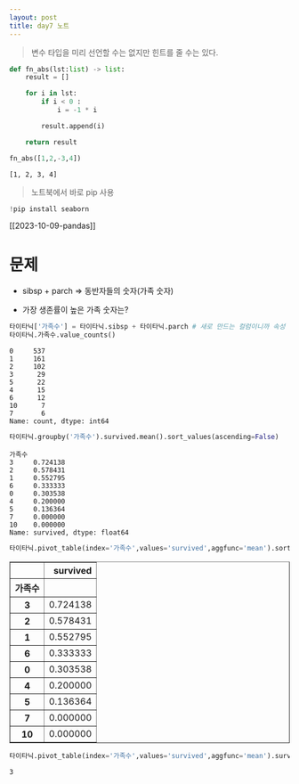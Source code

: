 ```yaml
---
layout: post
title: day7 노트
---
```

> 변수 타입을 미리 선언할 수는 없지만 힌트를 줄 수는 있다.

```python
def fn_abs(lst:list) -> list:
    result = []

    for i in lst:
        if i < 0 :
            i = -1 * i

        result.append(i)

    return result
```

```python
fn_abs([1,2,-3,4])
```

    [1, 2, 3, 4]

> 노트북에서 바로 pip 사용

```python
!pip install seaborn
```

[[2023-10-09-pandas]]

# 문제

* sibsp + parch => 동반자들의 숫자(가족 숫자)
- 가장 생존률이 높은 가족 숫자는?

```python
타이타닉['가족수'] = 타이타닉.sibsp + 타이타닉.parch # 새로 만드는 컬럼이니까 속성 부르듯이 하지 말고
타이타닉.가족수.value_counts()
```

    0     537
    1     161
    2     102
    3      29
    5      22
    4      15
    6      12
    10      7
    7       6
    Name: count, dtype: int64

```python
타이타닉.groupby('가족수').survived.mean().sort_values(ascending=False)
```

    가족수
    3     0.724138
    2     0.578431
    1     0.552795
    6     0.333333
    0     0.303538
    4     0.200000
    5     0.136364
    7     0.000000
    10    0.000000
    Name: survived, dtype: float64

```python
타이타닉.pivot_table(index='가족수',values='survived',aggfunc='mean').sort_values(by='survived', ascending=False)
```

<div>
<style scoped>
    .dataframe tbody tr th:only-of-type {
        vertical-align: middle;
    }

    .dataframe tbody tr th {
        vertical-align: top;
    }

    .dataframe thead th {
        text-align: right;
    }
</style>
<table border="1" class="dataframe">
  <thead>
    <tr style="text-align: right;">
      <th></th>
      <th>survived</th>
    </tr>
    <tr>
      <th>가족수</th>
      <th></th>
    </tr>
  </thead>
  <tbody>
    <tr>
      <th>3</th>
      <td>0.724138</td>
    </tr>
    <tr>
      <th>2</th>
      <td>0.578431</td>
    </tr>
    <tr>
      <th>1</th>
      <td>0.552795</td>
    </tr>
    <tr>
      <th>6</th>
      <td>0.333333</td>
    </tr>
    <tr>
      <th>0</th>
      <td>0.303538</td>
    </tr>
    <tr>
      <th>4</th>
      <td>0.200000</td>
    </tr>
    <tr>
      <th>5</th>
      <td>0.136364</td>
    </tr>
    <tr>
      <th>7</th>
      <td>0.000000</td>
    </tr>
    <tr>
      <th>10</th>
      <td>0.000000</td>
    </tr>
  </tbody>
</table>
</div>

```python
타이타닉.pivot_table(index='가족수',values='survived',aggfunc='mean').survived.idxmax()
```

    3
